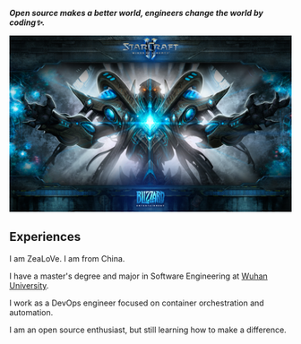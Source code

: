 ***Open source makes a better world, engineers change the world by coding✨.***

![](https://github.com/ZeaLoVe/zealove.github.io/blob/gh-pages/images/tasada.jpg)

## Experiences

I am ZeaLoVe. I am from China.

I have a master's degree and major in Software Engineering at [Wuhan University](https://whu.edu.cn/). 

I work as a DevOps engineer focused on container orchestration and automation.

I am an open source enthusiast, but still learning how to make a difference.

